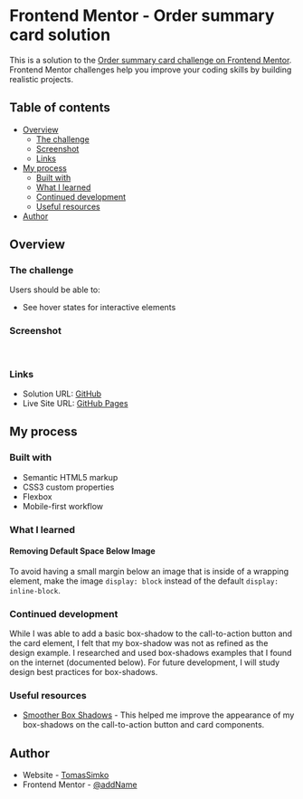 # Frontend Mentor - Order summary card solution

This is a solution to the [Order summary card challenge on Frontend Mentor](https://www.frontendmentor.io/challenges/order-summary-component-QlPmajDUj). Frontend Mentor challenges help you improve your coding skills by building realistic projects. 

## Table of contents

- [Overview](#overview)
  - [The challenge](#the-challenge)
  - [Screenshot](#screenshot)
  - [Links](#links)
- [My process](#my-process)
  - [Built with](#built-with)
  - [What I learned](#what-i-learned)
  - [Continued development](#continued-development)
  - [Useful resources](#useful-resources)
- [Author](#author)

## Overview

### The challenge

Users should be able to:

- See hover states for interactive elements

### Screenshot

![]()
![]()

### Links

- Solution URL: [GitHub](https://github.com/TomassSimko/fem-order-summary-component)
- Live Site URL: [GitHub Pages]()

## My process

### Built with

- Semantic HTML5 markup
- CSS3 custom properties
- Flexbox
- Mobile-first workflow

### What I learned

#### Removing Default Space Below Image

To avoid having a small margin below an image that is inside of a wrapping element, make the image `display: block` instead of the default `display: inline-block`.

### Continued development

While I was able to add a basic box-shadow to the call-to-action button and the card element, I felt that my box-shadow was not as refined as the design example. I researched and used box-shadows examples that I found on the internet (documented below). For future development, I will study design best practices for box-shadows.

### Useful resources

- [Smoother Box Shadows](https://tobiasahlin.com/blog/layered-smooth-box-shadows/) - This helped me improve the appearance of my box-shadows on the call-to-action button and card components.

## Author

- Website - [TomasSimko]()
- Frontend Mentor - [@addName]()